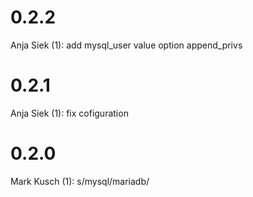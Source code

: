 # 0.2.2

Anja Siek (1):
      add mysql_user value option append_privs

# 0.2.1

Anja Siek (1):
      fix cofiguration

# 0.2.0

Mark Kusch (1):
      s/mysql/mariadb/


<!-- vim: set nofen ts=4 sw=4 et: -->
